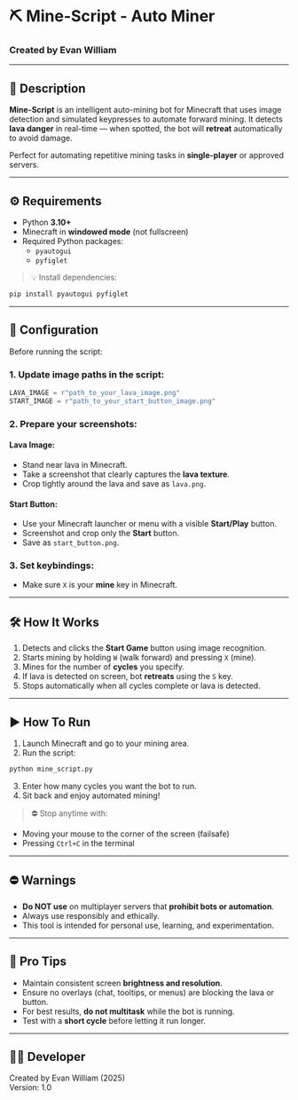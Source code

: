 # ⛏️ Mine-Script - Auto Miner  
### Created by Evan William

---

## 📜 Description

**Mine-Script** is an intelligent auto-mining bot for Minecraft that uses image detection and simulated keypresses to automate forward mining. It detects **lava danger** in real-time — when spotted, the bot will **retreat** automatically to avoid damage.

Perfect for automating repetitive mining tasks in **single-player** or approved servers.

---

## ⚙️ Requirements

- Python **3.10+**
- Minecraft in **windowed mode** (not fullscreen)
- Required Python packages:
  - `pyautogui`
  - `pyfiglet`

> 💡 Install dependencies:
```bash
pip install pyautogui pyfiglet
````

---

## 📂 Configuration

Before running the script:

### 1. Update image paths in the script:

```python
LAVA_IMAGE = r"path_to_your_lava_image.png"
START_IMAGE = r"path_to_your_start_button_image.png"
```

### 2. Prepare your screenshots:

#### Lava Image:

* Stand near lava in Minecraft.
* Take a screenshot that clearly captures the **lava texture**.
* Crop tightly around the lava and save as `lava.png`.

#### Start Button:

* Use your Minecraft launcher or menu with a visible **Start/Play** button.
* Screenshot and crop only the **Start** button.
* Save as `start_button.png`.

### 3. Set keybindings:

* Make sure `X` is your **mine** key in Minecraft.

---

## 🛠️ How It Works

1. Detects and clicks the **Start Game** button using image recognition.
2. Starts mining by holding `W` (walk forward) and pressing `X` (mine).
3. Mines for the number of **cycles** you specify.
4. If lava is detected on screen, bot **retreats** using the `S` key.
5. Stops automatically when all cycles complete or lava is detected.

---

## ▶️ How To Run

1. Launch Minecraft and go to your mining area.
2. Run the script:

```bash
python mine_script.py
```

3. Enter how many cycles you want the bot to run.
4. Sit back and enjoy automated mining!

> ⛔ Stop anytime with:

* Moving your mouse to the corner of the screen (failsafe)
* Pressing `Ctrl+C` in the terminal

---

## ⛔ Warnings

* **Do NOT use** on multiplayer servers that **prohibit bots or automation**.
* Always use responsibly and ethically.
* This tool is intended for personal use, learning, and experimentation.

---

## 🧠 Pro Tips

* Maintain consistent screen **brightness and resolution**.
* Ensure no overlays (chat, tooltips, or menus) are blocking the lava or button.
* For best results, **do not multitask** while the bot is running.
* Test with a **short cycle** before letting it run longer.

---

## 👨‍💻 Developer  
Created by Evan William (2025)  
Version: 1.0
